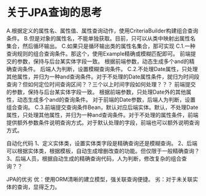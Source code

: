 # 关于JPA查询的思考
A.根据定义的属性名、属性值、属性查询动作，使用CriteriaBuilder构建组合查询条件。
B.但是对象的属性名，不能单独获取。目前，只可以从类中映射出属性名集合，然后循环输出。
C.如果只是循环输出类的属性名集合，那可实现
	C.1.一种查询规则的组合查询条件。那这个，使用Example精确或模糊匹配即可。
		前端提交的参数，保持与后台某实体字段一致。
		根据前端参数，动态生成多个and的精确查询条件。
		后端人为判断，设置模糊查询条件。
	C.2.不处理Date属性，只处理其他属性，并归为一种and查询条件。对于不处理的Date属性条件，就归为时间段查询？但如何定位时间查询区间？？三个以上时间字段如何处理？？？
		前端提交的参数，保持与后台某实体字段一致。
		根据前端参数，只处理Date外的其他属性，动态生成多个and的查询条件。
		对于前端的Date参数，后端人为判断，设置组合查询。
	C.3.前端提交查询条件Bean，默认对应后端实体。默认，不处理Date属性，只处理其他属性，并归为一种and查询条件。对于不处理的属性条件，前端提供额外参数条件说明查询方式。对于默认处理的字段，前端也可以额外说明查询方式。
		
自动化代码
1、定义实体类，设置实体类字段是精确查询还是模糊查询。
2、后端可以根据实体类，根据模板，自动生成增删改查的功能。但仅限于一般精确查询？
3、后端人员，根据自动生成的精确查询代码，人为判断，修改复杂的组合查询？？


JPA的优劣
优：使用ORM清晰的建立模型，强关联查询便捷。
劣：对于未关联实体的查询，显得乏力。